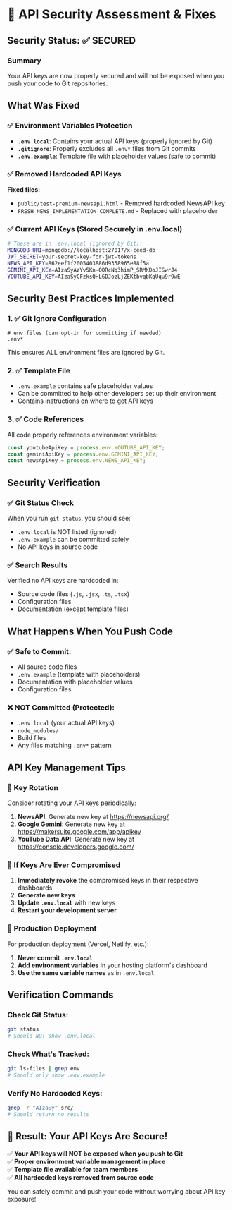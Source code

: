 # 🔐 API Security Assessment & Fixes

## Security Status: ✅ SECURED

### Summary
Your API keys are now properly secured and will not be exposed when you push your code to Git repositories.

## What Was Fixed

### ✅ Environment Variables Protection
- **`.env.local`**: Contains your actual API keys (properly ignored by Git)
- **`.gitignore`**: Properly excludes all `.env*` files from Git commits
- **`.env.example`**: Template file with placeholder values (safe to commit)

### ✅ Removed Hardcoded API Keys
**Fixed files:**
- `public/test-premium-newsapi.html` - Removed hardcoded NewsAPI key
- `FRESH_NEWS_IMPLEMENTATION_COMPLETE.md` - Replaced with placeholder

### ✅ Current API Keys (Stored Securely in .env.local)
```bash
# These are in .env.local (ignored by Git):
MONGODB_URI=mongodb://localhost:27017/x-ceed-db
JWT_SECRET=your-secret-key-for-jwt-tokens
NEWS_API_KEY=862eef1f2005403886d9358965e88f5a
GEMINI_API_KEY=AIzaSyAzYv5Kn-OORcNq3himP_SRMKDoJISwrJ4
YOUTUBE_API_KEY=AIzaSyCFzksQHLGDJozLjZEKtbvqbKqUqu9r9wE
```

## Security Best Practices Implemented

### 1. ✅ Git Ignore Configuration
```gitignore
# env files (can opt-in for committing if needed)
.env*
```
This ensures ALL environment files are ignored by Git.

### 2. ✅ Template File
- `.env.example` contains safe placeholder values
- Can be committed to help other developers set up their environment
- Contains instructions on where to get API keys

### 3. ✅ Code References
All code properly references environment variables:
```javascript
const youtubeApiKey = process.env.YOUTUBE_API_KEY;
const geminiApiKey = process.env.GEMINI_API_KEY;
const newsApiKey = process.env.NEWS_API_KEY;
```

## Security Verification

### ✅ Git Status Check
When you run `git status`, you should see:
- `.env.local` is NOT listed (ignored)
- `.env.example` can be committed safely
- No API keys in source code

### ✅ Search Results
Verified no API keys are hardcoded in:
- Source code files (`.js`, `.jsx`, `.ts`, `.tsx`)
- Configuration files
- Documentation (except template files)

## What Happens When You Push Code

### ✅ Safe to Commit:
- All source code files
- `.env.example` (template with placeholders)
- Documentation with placeholder values
- Configuration files

### ❌ NOT Committed (Protected):
- `.env.local` (your actual API keys)
- `node_modules/`
- Build files
- Any files matching `.env*` pattern

## API Key Management Tips

### 🔄 Key Rotation
Consider rotating your API keys periodically:
1. **NewsAPI**: Generate new key at https://newsapi.org/
2. **Google Gemini**: Generate new key at https://makersuite.google.com/app/apikey
3. **YouTube Data API**: Generate new key at https://console.developers.google.com/

### 🚨 If Keys Are Ever Compromised
1. **Immediately revoke** the compromised keys in their respective dashboards
2. **Generate new keys** 
3. **Update `.env.local`** with new keys
4. **Restart your development server**

### 📱 Production Deployment
For production deployment (Vercel, Netlify, etc.):
1. **Never commit `.env.local`**
2. **Add environment variables** in your hosting platform's dashboard
3. **Use the same variable names** as in `.env.local`

## Verification Commands

### Check Git Status:
```bash
git status
# Should NOT show .env.local
```

### Check What's Tracked:
```bash
git ls-files | grep env
# Should only show .env.example
```

### Verify No Hardcoded Keys:
```bash
grep -r "AIzaSy" src/
# Should return no results
```

## 🎯 Result: Your API Keys Are Secure! 

✅ **Your API keys will NOT be exposed when you push to Git**  
✅ **Proper environment variable management in place**  
✅ **Template file available for team members**  
✅ **All hardcoded keys removed from source code**  

You can safely commit and push your code without worrying about API key exposure!
